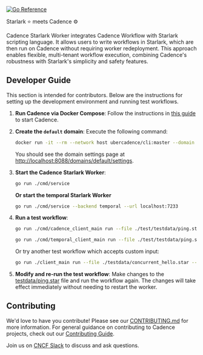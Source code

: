 [![Go Reference](https://pkg.go.dev/badge/github.com/cadence-workflow/starlark-worker.svg)](https://pkg.go.dev/github.com/cadence-workflow/starlark-worker)

Starlark ⭐ meets Cadence ⚙️

Cadence Starlark Worker integrates Cadence Workflow with Starlark scripting language. It allows users to write workflows in Starlark, which are then run on Cadence without requiring worker redeployment. This approach enables flexible, multi-tenant workflow execution, combining Cadence's robustness with Starlark's simplicity and safety features.

## Developer Guide
This section is intended for contributors. Below are the instructions for setting up the development environment and running test workflows.

1. **Run Cadence via Docker Compose**:
   Follow the instructions in [this guide](https://github.com/cadence-workflow/cadence/tree/master/docker#quickstart-for-development-with-local-cadence-server) to start Cadence.

2. **Create the `default` domain**:
   Execute the following command:
   ```sh
   docker run -it --rm --network host ubercadence/cli:master --domain default domain register --retention 1
   ```
   You should see the domain settings page at [http://localhost:8088/domains/default/settings](http://localhost:8088/domains/default/settings).

3. **Start the Cadence Starlark Worker**:
   ```sh
   go run ./cmd/service 
   ```
   **Or start the temporal Starlark Worker**
   ```sh
   go run ./cmd/service --backend temporal --url localhost:7233 
   ```
4. **Run a test workflow**:
   ```sh
   go run ./cmd/cadence_client_main run --file ./test/testdata/ping.star
   ```
   ```sh
   go run ./cmd/temporal_client_main run --file ./test/testdata/ping.star
   ```

   Or try another test workflow which accepts custom input:
   ```sh
   go run ./client_main run --file ./testdata/concurrent_hello.star --function wf --args "[5, 1]"
   ```

5. **Modify and re-run the test workflow**:
   Make changes to the [testdata/ping.star](./testdata/ping.star) file and run the workflow again. The changes will take effect immediately without needing to restart the worker.

## Contributing

We'd love to have you contribute! Please see our [CONTRIBUTING.md](CONTRIBUTING.md) for more information. For general guidance on contributing to Cadence projects, check out our [Contributing Guide](https://github.com/cadence-workflow/cadence/blob/master/CONTRIBUTING.md).

Join us on [CNCF Slack](https://communityinviter.com/apps/cloud-native/cncf) to discuss and ask questions.